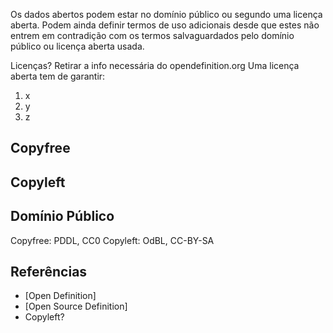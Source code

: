 
Os dados abertos podem estar no domínio público ou segundo uma licença aberta. Podem ainda definir termos de uso adicionais desde que estes não entrem em contradição com os termos salvaguardados pelo domínio público ou licença aberta usada.

Licenças?
Retirar a info necessária do opendefinition.org
Uma licença aberta tem de garantir:
1. x
2. y
3. z

## Copyfree

## Copyleft

## Domínio Público




Copyfree: PDDL, CC0
Copyleft: OdBL, CC-BY-SA

## Referências

* [Open Definition]
* [Open Source Definition]
* Copyleft?
